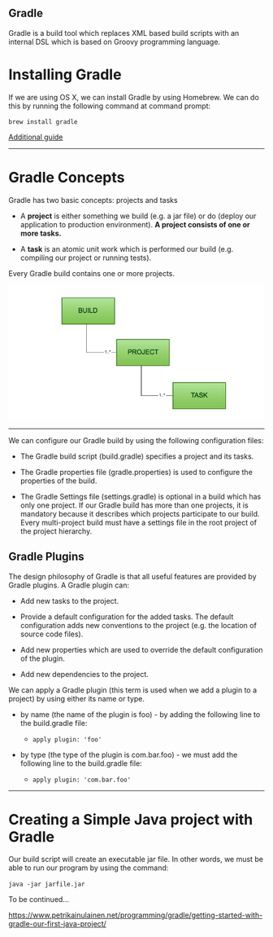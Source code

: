 Gradle
---

Gradle is a build tool which replaces XML based build scripts with an internal DSL which is based on Groovy programming language.


# Installing Gradle

If we are using OS X, we can install Gradle by using Homebrew. We can do this by running the following command at command prompt:

```
brew install gradle
```

[Additional guide](https://docs.gradle.org/current/userguide/installation.html)


---

# Gradle Concepts

Gradle has two basic concepts: projects and tasks

- A **project** is either something we build (e.g. a jar file) or do (deploy our application to production environment). **A project consists of one or more tasks.**

- A **task** is an atomic unit work which is performed our build (e.g. compiling our project or running tests).

Every Gradle build contains one or more projects.

![gradle_relationship](./images/gradle_relationship.png)

---

We can configure our Gradle build by using the following configuration files:

- The Gradle build script (build.gradle) specifies a project and its tasks.

- The Gradle properties file (gradle.properties) is used to configure the properties of the build.

- The Gradle Settings file (settings.gradle) is optional in a build which has only one project. If our Gradle build has more than one projects, it is mandatory because it describes which projects participate to our build. Every multi-project build must have a settings file in the root project of the project hierarchy.

## Gradle Plugins

The design philosophy of Gradle is that all useful features are provided by Gradle plugins. A Gradle plugin can:

- Add new tasks to the project.

- Provide a default configuration for the added tasks. The default configuration adds new conventions to the project (e.g. the location of source code files).

- Add new properties which are used to override the default configuration of the plugin.

- Add new dependencies to the project.

We can apply a Gradle plugin (this term is used when we add a plugin to a project) by using either its name or type.

-  by name (the name of the plugin is foo) - by adding the following line to the build.gradle file:

	- `apply plugin: 'foo'`


-  by type (the type of the plugin is com.bar.foo) - we must add the following line to the build.gradle file:

	- `apply plugin: 'com.bar.foo'`


---

# Creating a Simple Java project with Gradle

Our build script will create an executable jar file. In other words, we must be able to run our program by using the command:

`java -jar jarfile.jar`



To be continued...

https://www.petrikainulainen.net/programming/gradle/getting-started-with-gradle-our-first-java-project/


























